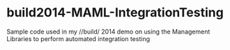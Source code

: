 build2014-MAML-IntegrationTesting
=================================

Sample code used in my //build/ 2014 demo on using the Management Libraries to perform automated integration testing
